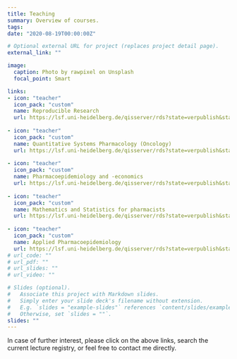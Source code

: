 ```yaml
---
title: Teaching
summary: Overview of courses.
tags: 
date: "2020-08-19T00:00:00Z"

# Optional external URL for project (replaces project detail page).
external_link: ""

image:
  caption: Photo by rawpixel on Unsplash
  focal_point: Smart

links:
- icon: "teacher"
  icon_pack: "custom"
  name: Reproducible Research
  url: https://lsf.uni-heidelberg.de/qisserver/rds?state=verpublish&status=init&vmfile=no&moduleCall=webInfo&publishConfFile=webInfo&publishSubDir=veranstaltung&veranstaltung.veranstid=319919
  
- icon: "teacher"
  icon_pack: "custom"
  name: Quantitative Systems Pharmacology (Oncology)
  url: https://lsf.uni-heidelberg.de/qisserver/rds?state=verpublish&status=init&vmfile=no&moduleCall=webInfo&publishConfFile=webInfo&publishSubDir=veranstaltung&veranstaltung.veranstid=318904
  
- icon: "teacher"
  icon_pack: "custom"
  name: Pharmacoepidemiology and -economics
  url: https://lsf.uni-heidelberg.de/qisserver/rds?state=verpublish&status=init&vmfile=no&publishid=300608&moduleCall=webInfo&publishConfFile=webInfo&publishSubDir=veranstaltung
  
- icon: "teacher"
  icon_pack: "custom"
  name: Mathematics and Statistics for pharmacists
  url: https://lsf.uni-heidelberg.de/qisserver/rds?state=verpublish&status=init&vmfile=no&publishid=337371&moduleCall=webInfo&publishConfFile=webInfo&publishSubDir=veranstaltung 
  
- icon: "teacher"
  icon_pack: "custom"
  name: Applied Pharmacoepidemiology
  url: https://lsf.uni-heidelberg.de/qisserver/rds?state=verpublish&status=init&vmfile=no&publishid=303573&moduleCall=webInfo&publishConfFile=webInfo&publishSubDir=veranstaltung
# url_code: ""
# url_pdf: ""
# url_slides: ""
# url_video: ""

# Slides (optional).
#   Associate this project with Markdown slides.
#   Simply enter your slide deck's filename without extension.
#   E.g. `slides = "example-slides"` references `content/slides/example-slides.md`.
#   Otherwise, set `slides = ""`.
slides: ""
---
```


In case of further interest, please click on the above links, search the current lecture registry, or feel free to contact me directly.
